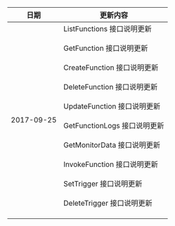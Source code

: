 
| 日期 | 更新内容 |
|---------|---------|
| 2017-09-25 | ListFunctions 接口说明更新<br><br>GetFunction 接口说明更新<br><br>CreateFunction 接口说明更新<br><br>DeleteFunction 接口说明更新<br><br>UpdateFunction 接口说明更新<br><br>GetFunctionLogs 接口说明更新<br><br>GetMonitorData 接口说明更新<br><br>InvokeFunction 接口说明更新<br><br>SetTrigger 接口说明更新<br><br>DeleteTrigger 接口说明更新<br><br>|
